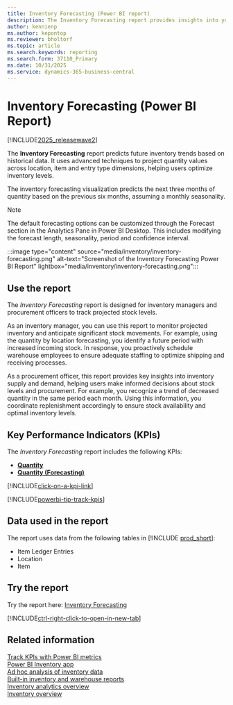 ```yaml
---
title: Inventory Forecasting (Power BI report)
description: The Inventory Forecasting report provides insights into your organization's inventory trends and future stock requirements.
author: kennienp
ms.author: kepontop
ms.reviewer: bholtorf
ms.topic: article
ms.search.keywords: reporting
ms.search.form: 37110_Primary
ms.date: 10/31/2025
ms.service: dynamics-365-business-central
---
```


# Inventory Forecasting (Power BI Report)

[!INCLUDE[2025_releasewave2](includes/2025_releasewave2.md)]

The **Inventory Forecasting** report predicts future inventory trends based on historical data. It uses advanced techniques to project quantity values across location, item and entry type dimensions, helping users optimize inventory levels.

The inventory forecasting visualization predicts the next three months of quantity based on the previous six months, assuming a monthly seasonality.

> [!NOTE]
> The default forecasting options can be customized through the Forecast section in the Analytics Pane in Power BI Desktop. This includes modifying the forecast length, seasonality, period and confidence interval.

:::image type="content" source="media/inventory/inventory-forecasting.png" alt-text="Screenshot of the Inventory Forecasting Power BI Report" lightbox="media/inventory/inventory-forecasting.png":::

## Use the report

The *Inventory Forecasting* report is designed for inventory managers and procurement officers to track projected stock levels.

As an inventory manager, you can use this report to monitor projected inventory and anticipate significant stock movements. For example, using the quantity by location forecasting, you identify a future period with increased incoming stock. In response, you proactively schedule warehouse employees to ensure adequate staffing to optimize shipping and receiving processes.

As a procurement officer, this report provides key insights into inventory supply and demand, helping users make informed decisions about stock levels and procurement. For example, you recognize a trend of decreased quantity in the same period each month. Using this information, you coordinate replenishment accordingly to ensure stock availability and optimal inventory levels.

## Key Performance Indicators (KPIs)

The *Inventory Forecasting* report includes the following KPIs:  

- [**Quantity**](inventory-powerbi-kpis.md#quantity)
- [**Quantity (Forecasting)**](inventory-powerbi-kpis.md#quantity-forecasting)

[!INCLUDE[click-on-a-kpi-link](includes/click-on-a-kpi-link.md)] 

[!INCLUDE[powerbi-tip-track-kpis](includes/powerbi-tip-track-kpis.md)] 


## Data used in the report

The report uses data from the following tables in [!INCLUDE [prod_short](includes/prod_short.md)]:

- Item Ledger Entries
- Location
- Item

## Try the report

Try the report here: [Inventory Forecasting](https://businesscentral.dynamics.com?page=37110)

[!INCLUDE[ctrl-right-click-to-open-in-new-tab](includes/ctrl-right-click-to-open-in-new-tab.md)]

## Related information

[Track KPIs with Power BI metrics](track-kpis-with-power-bi-metrics.md)  
[Power BI Inventory app](inventory-powerbi-app.md)  
[Ad hoc analysis of inventory data](ad-hoc-analysis-inventory.md)  
[Built-in inventory and warehouse reports](inventory-WMS-reports.md)  
[Inventory analytics overview](inventory-analytics-overview.md)  
[Inventory overview](inventory-manage-inventory.md)
